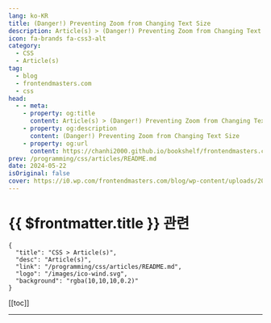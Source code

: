 ```yaml
---
lang: ko-KR
title: (Danger!) Preventing Zoom from Changing Text Size
description: Article(s) > (Danger!) Preventing Zoom from Changing Text Size
icon: fa-brands fa-css3-alt
category: 
  - CSS
  - Article(s)
tag: 
  - blog
  - frontendmasters.com
  - css
head:
  - - meta:
    - property: og:title
      content: Article(s) > (Danger!) Preventing Zoom from Changing Text Size
    - property: og:description
      content: (Danger!) Preventing Zoom from Changing Text Size
    - property: og:url
      content: https://chanhi2000.github.io/bookshelf/frontendmasters.com/danger-preventing-zoom-from-changing-text-size.html
prev: /programming/css/articles/README.md
date: 2024-05-22
isOriginal: false
cover: https://i0.wp.com/frontendmasters.com/blog/wp-content/uploads/2024/05/image-4.png?resize=1024%2C585&ssl=1
---
```


# {{ $frontmatter.title }} 관련

```component VPCard
{
  "title": "CSS > Article(s)",
  "desc": "Article(s)",
  "link": "/programming/css/articles/README.md",
  "logo": "/images/ico-wind.svg",
  "background": "rgba(10,10,10,0.2)"
}
```

[[toc]]

---

<SiteInfo
  name="(Danger!) Preventing Zoom from Changing Text Size"
  desc="Zooming in browsers is an accessibility feature. I’d say that any attempt to fight against it is bad form. Don’t do it. Leave it be. I have seen compelling examples of ways to code that work with browser zoom that help make a site look nicer when high levels of zoom are applied. But they […]"
  url="https://frontendmasters.com/blog/danger-preventing-zoom-from-changing-text-size/"
  logo="https://frontendmasters.com/favicon.ico"
  preview="https://i0.wp.com/frontendmasters.com/blog/wp-content/uploads/2024/05/image-4.png?resize=1024%2C585&ssl=1"/>

<!-- TODO: 작성 -->
